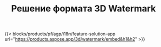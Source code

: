 ﻿---
title: Решение формата 3D Watermark 
weight: 7730
url: /ru/watermark
limit: 
description: Добавьте слепой водяной знак в документ 3D для защиты вашей интеллектуальной собственности.
---
{{< blocks/products/pf/agp/i18n/feature-solution-app url="https://products.aspose.app/3d/watermark/embed&h1&h2" >}} 

